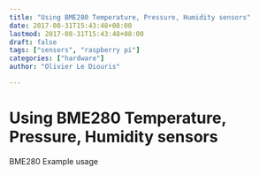 ```yaml
---
title: "Using BME280 Temperature, Pressure, Humidity sensors"
date: 2017-08-31T15:43:48+08:00
lastmod: 2017-08-31T15:43:48+08:00
draft: false
tags: ["sensors", "raspberry pi"]
categories: ["hardware"]
author: "Olivier Le Diouris"

---
```


# Using BME280 Temperature, Pressure, Humidity sensors 

BME280 Example usage